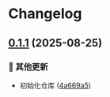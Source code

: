 # Changelog

## [0.1.1](https://github.com/Puniyu/puppeteer-core/compare/v0.1.0...v0.1.1) (2025-08-25)


### 🔧 其他更新

* 初始化仓库 ([4a669a5](https://github.com/Puniyu/puppeteer-core/commit/4a669a5d426faccf66a78c3b00d884feb981320a))
